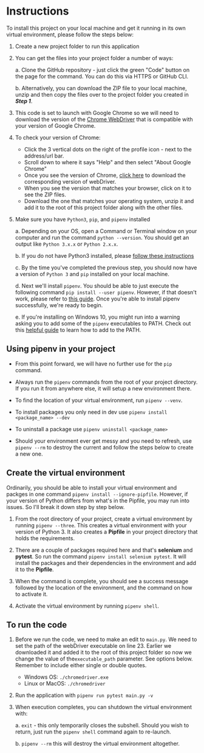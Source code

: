 # Instructions
To install this project on your local machine and get it running in its own virtual environment, please follow the steps below:

1. Create a new project folder to run this application

2. You can get the files into your project folder a number of ways:

    a. Clone the GitHub repository - just click the green "Code" button on the page for the command. You can do this via HTTPS or GitHub CLI.

    b. Alternatively, you can download the ZIP file to your local machine, unzip and then copy the files over to the project folder you created in ***Step 1***.

3. This code is set to launch with Google Chrome so we will need to download the version of the [Chrome WebDriver](https://chromedriver.chromium.org/downloads) that is compatible with your version of Google Chrome.

4. To check your version of Chrome:
    - Click the 3 vertical dots on the right of the profile icon - next to the address/url bar.
    - Scroll down to where it says "Help" and then select "About Google Chrome"
    - Once you see the version of Chrome, [click here](https://chromedriver.chromium.org/downloads) to download the corresponding version of webDriver.
    - When you see the version that matches your browser, click on it to see the ZIP files. 
    - Download the one that matches your operating system, unzip it and add it to the root of this project folder along with the other files.

5. Make sure you have `Python3`, `pip`, and `pipenv` installed

    a. Depending on your OS, open a Command or Terminal window on your computer and run the command `python --version`. You should get an output like `Python 3.x.x` or `Python 2.x.x`.

    b. If you do not have Python3 installed, please [follow these instructions](https://docs.python-guide.org/starting/installation/)

    c. By the time you've completed the previous step, you should now have a version of `Python 3` and `pip` installed on your local machine.

    d. Next we'll install `pipenv`. You should be able to just execute the following command `pip install --user pipenv`. However, if that doesn't work, please refer to [this guide](https://docs.python-guide.org/dev/virtualenvs/#virtualenvironments-ref). Once you're able to install pipenv successfully, we're ready to begin.
    
    e. If you're installing on Windows 10, you might run into a warning asking you to add some of the `pipenv` executables to PATH. Check out this [helpful guide](https://www.architectryan.com/2018/03/17/add-to-the-path-on-windows-10/) to learn how to add to the PATH.

## Using pipenv in your project

- From this point forward, we will have no further use for the `pip` command.

- Always run the `pipenv` commands from the root of your project directory. If you run it from anywhere else, it will setup a new environment there.

- To find the location of your virtual environment, run `pipenv --venv`.

- To install packages you only need in dev use `pipenv install <package_name> --dev`

- To uninstall a package use `pipenv uninstall <package_name>`

- Should your environment ever get messy and you need to refresh, use `pipenv --rm` to destroy the current and follow the steps below to create a new one. 

## Create the virtual environment

Ordinarily, you should be able to install your virtual environment and packges in one command `pipenv install --ignore-pipfile`. However, if your version of Python differs from what's in the Pipfile, you may run into issues. So I'll break it down step by step below.

1. From the root directory of your project, create a virtual environment by running `pipenv --three`. This creates a virtual environment with your version of Python 3. It also creates a **Pipfile** in your project directory that holds the requirements.

2. There are a couple of packages required here and that's **selenium** and **pytest**. So run the command `pipenv install selenium pytest`. It will install the packages and their dependencies in the environment and add it to the **Pipfile**. 

3. When the command is complete, you should see a success message followed by the location of the environment, and the command on how to activate it.

4. Activate the virtual environment by running `pipenv shell`.

## To run the code

1. Before we run the code, we need to make an edit to `main.py`. We need to set the path of the webDriver executable on line 23. Earlier we downloaded it and added it to the root of this project folder so now we change the value of the`executable_path` parameter. See options below. Remember to include either single or double quotes. 
    - Windows OS: `./chromedriver.exe`
    - Linux or MacOS: `./chromedriver`


2. Run the application with `pipenv run pytest main.py -v`

3. When execution completes, you can shutdown the virtual environment with:

    a. `exit` - this only temporarily closes the subshell. Should you wish to return, just run the `pipenv shell` command again to re-launch.

    b. `pipenv --rm` this will destroy the virtual environment altogether.